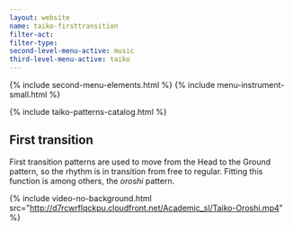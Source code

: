 ```yaml
---
layout: website
name: taiko-firsttransition
filter-act:
filter-type:
second-level-menu-active: music
third-level-menu-active: taiko
---
```


{% include second-menu-elements.html %}
{% include menu-instrument-small.html %}

<main class="page-content">
<div class="wrapper sidebar-contents">
  <aside class="sidebar-contents__table">
    {% include taiko-patterns-catalog.html %}
  </aside>
  <section class="sidebar-contents__section">
  <div class="text-container">
    <h2>First transition</h2>
    <p>First transition patterns are used to move from the Head to the Ground pattern, so the rhythm is in transition from free to regular. Fitting this function is among others, the <em>oroshi</em> pattern.

{% include video-no-background.html
  src="http://d7rcwrflqckpu.cloudfront.net/Academic_sl/Taiko-Oroshi.mp4"
%}
  </div>
  </section>
  </div>
</main>
